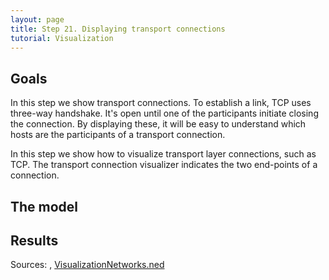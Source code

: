 ```yaml
---
layout: page
title: Step 21. Displaying transport connections
tutorial: Visualization
---
```


## Goals

In this step we show transport connections. To establish a link, TCP uses 
three-way handshake. It's open until one of the participants initiate closing the 
connection. By displaying these, it will be easy to understand which hosts are the 
participants of a transport connection.

In this step we show how to visualize transport layer connections, such as TCP.
The transport connection visualizer indicates the two end-points of a connection.

<!--
Ebben a lépésben a nyitott hálózati kapcsolatokat jelenítjük meg.
A TCP kapcsolatok háromfázisú kézfogással épülnek ki. Ezután amíg az egyik fél 
nem kezdeményezi a kapcsolat lezárását, addig nyitva marad. A megjelenítésükkel 
könnyen átlátható lesz, hogy melyik nyitott kapcsolatnak melyik node-ok a résztvevői.
-->

## The model

## Results

Sources: <a srcfile="../omnetpp.ini" />, [VisualizationNetworks.ned](../VisualizationNetworks.ned)
